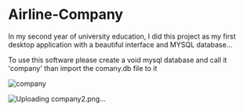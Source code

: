 # Airline-Company
In my second year of university education, I did this project as my first desktop application with a beautiful interface and MYSQL database...

To use this software please create a void mysql database and call it 'company' than import the comany.db file to it

![company](https://user-images.githubusercontent.com/66135457/192757454-5684d6ec-fdca-42b8-8417-e9a893e87b1f.png)

![Uploading company2.png…]()


